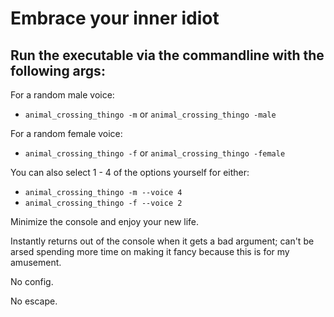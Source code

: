 # Embrace your inner idiot

## Run the executable via the commandline with the following args:

For a random male voice:
- `animal_crossing_thingo -m` or `animal_crossing_thingo -male`

For a random female voice:
- `animal_crossing_thingo -f` or `animal_crossing_thingo -female`

You can also select 1 - 4 of the options yourself for either:
- `animal_crossing_thingo -m --voice 4`
- `animal_crossing_thingo -f --voice 2`

Minimize the console and enjoy your new life.

Instantly returns out of the console when it gets a bad argument; can't be arsed spending more time on making it fancy because this is for my amusement.

No config.

No escape.
